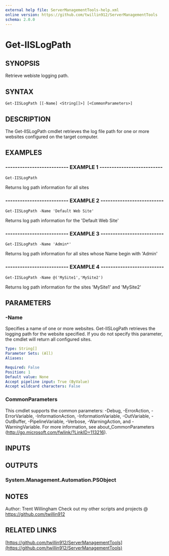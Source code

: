 ```yaml
---
external help file: ServerManagementTools-help.xml
online version: https://github.com/twillin912/ServerManagementTools
schema: 2.0.0
---
```


# Get-IISLogPath

## SYNOPSIS
Retrieve webiste logging path.

## SYNTAX

```
Get-IISLogPath [[-Name] <String[]>] [<CommonParameters>]
```

## DESCRIPTION
The Get-IISLogPath cmdlet retrieves the log file path for one or more websites configured on the target computer.

## EXAMPLES

### -------------------------- EXAMPLE 1 --------------------------
```
Get-IISLogPath
```

Returns log path information for all sites

### -------------------------- EXAMPLE 2 --------------------------
```
Get-IISLogPath -Name 'Default Web Site'
```

Returns log path information for the 'Default Web Site'

### -------------------------- EXAMPLE 3 --------------------------
```
Get-IISLogPath -Name 'Admin*'
```

Returns log path information for all sites whose Name begin with 'Admin'

### -------------------------- EXAMPLE 4 --------------------------
```
Get-IISLogPath -Name @('MySite1','MySite2')
```

Returns log path information for the sites 'MySite1' and 'MySite2'

## PARAMETERS

### -Name
Specifies a name of one or more websites. 
Get-IISLogPath retrieves the logging path for the website specified. 
If you do not specify this parameter, the cmdlet will return all configured sites.

```yaml
Type: String[]
Parameter Sets: (All)
Aliases: 

Required: False
Position: 1
Default value: None
Accept pipeline input: True (ByValue)
Accept wildcard characters: False
```

### CommonParameters
This cmdlet supports the common parameters: -Debug, -ErrorAction, -ErrorVariable, -InformationAction, -InformationVariable, -OutVariable, -OutBuffer, -PipelineVariable, -Verbose, -WarningAction, and -WarningVariable. For more information, see about_CommonParameters (http://go.microsoft.com/fwlink/?LinkID=113216).

## INPUTS

## OUTPUTS

### System.Management.Automation.PSObject

## NOTES
Author: Trent Willingham
Check out my other scripts and projects @ https://github.com/twillin912

## RELATED LINKS

[https://github.com/twillin912/ServerManagementTools](https://github.com/twillin912/ServerManagementTools)

